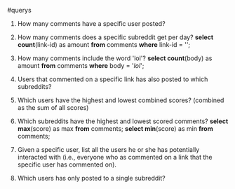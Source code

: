 #querys
1. How many comments have a specific user posted? <!--Wie sieht man welcher user den Kommentar geschrieben hat?-->

2. How many comments does a specific subreddit get per day?
**select count**(link-id) as amount **from** comments **where** link-id = ''; 
3. How many comments include the word 'lol'?
**select count**(body) as amount **from** comments **where** body = '*lol*';<!--Wie macht man das?--> 
4. Users that commented on a specific link has also posted to which subreddits?

5. Which users have the highest and lowest combined scores? (combined as the sum of all
scores)

6. Which subreddits have the highest and lowest scored comments?
**select max**(score) as max **from** comments; 
**select min**(score) as min **from** comments;
7. Given a specific user, list all the users he or she has potentially interacted with (i.e., everyone
who as commented on a link that the specific user has commented on).
8. Which users has only posted to a single subreddit?


